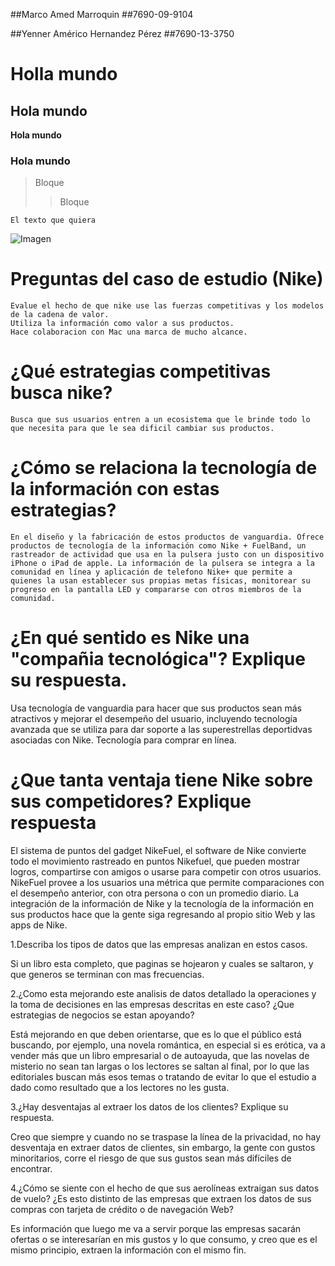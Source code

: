 ##Marco Amed Marroquin
##7690-09-9104

##Yenner Américo Hernandez Pérez
##7690-13-3750

# Holla mundo
## Hola mundo
**Hola mundo**
### Hola mundo
> Bloque
>> Bloque
    
    El texto que quiera

![Imagen]()

# Preguntas del caso de estudio (Nike)

    Evalue el hecho de que nike use las fuerzas competitivas y los modelos de la cadena de valor.
    Utiliza la información como valor a sus productos.
    Hace colaboracion con Mac una marca de mucho alcance.


# ¿Qué estrategias competitivas busca nike? 
    Busca que sus usuarios entren a un ecosistema que le brinde todo lo que necesita para que le sea dificil cambiar sus productos.

# ¿Cómo se relaciona la tecnología de la información con estas estrategias?
    En el diseño y la fabricación de estos productos de vanguardia. Ofrece productos de tecnología de la información como Nike + FuelBand, un rastreador de actividad que usa en la pulsera justo con un dispositivo iPhone o iPad de apple. La información de la pulsera se integra a la comunidad en línea y aplicación de telefono Nike+ que permite a quienes la usan establecer sus propias metas físicas, monitorear su progreso en la pantalla LED y compararse con otros miembros de la comunidad.


# ¿En qué sentido es Nike una "compañia tecnológica"? Explique su respuesta.
Usa tecnología de vanguardia para hacer que sus productos sean más atractivos y mejorar el desempeño del usuario, incluyendo tecnología avanzada que se utiliza para dar soporte a las superestrellas deportidvas asociadas con Nike.
Tecnología para comprar en línea.


# ¿Que tanta ventaja tiene Nike sobre sus competidores? Explique respuesta
El sistema de puntos del gadget NikeFuel, el software de Nike convierte todo el movimiento rastreado en puntos Nikefuel, que pueden mostrar logros, compartirse con amigos o usarse para competir con otros usuarios. NikeFuel provee a los usuarios una métrica que permite comparaciones con el desempeño anterior, con otra persona o con un promedio diario. La integración de la información de Nike y la tecnología de la información en sus productos hace que la gente siga regresando al propio sitio Web y las apps de Nike.



1.Describa los tipos de datos que las empresas analizan en estos casos.

Si un libro esta completo, que paginas se hojearon y cuales se saltaron, y que generos se terminan con mas frecuencias.

2.¿Como esta mejorando este analisis de datos detallado la operaciones y la toma de decisiones en las empresas descritas en este caso? ¿Que estrategias de negocios se estan apoyando?

Está mejorando en que deben orientarse, que es lo que el público está buscando, por ejemplo, una novela romántica, en especial si es erótica, va a vender más que un libro empresarial o de autoayuda, que las novelas de misterio no sean tan largas o los lectores se saltan al final, por lo que las editoriales buscan más esos temas o tratando de evitar lo que el estudio a dado como resultado que a los lectores no les gusta.

3.¿Hay desventajas al extraer los datos de los clientes? Explique su respuesta.

Creo que siempre y cuando no se traspase la línea de la privacidad, no hay desventaja en extraer datos de clientes, sin embargo, la gente con gustos minoritarios, corre el riesgo de que sus gustos sean más difíciles de encontrar.

4.¿Cómo se siente con el hecho de que sus aerolíneas extraigan sus datos de vuelo? ¿Es esto distinto de las empresas que extraen los datos de sus compras con tarjeta de crédito o de navegación Web?

Es información que luego me va a servir porque las empresas sacarán ofertas o se interesarían en mis gustos y lo que consumo, y creo que es el mismo principio, extraen la información con el mismo fin.